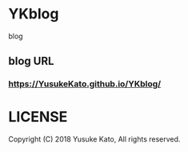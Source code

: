 # YKblog

blog

## blog URL

### https://YusukeKato.github.io/YKblog/

# LICENSE

Copyright (C) 2018 Yusuke Kato, All rights reserved.
